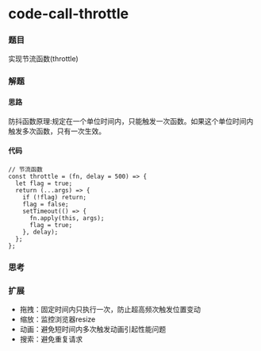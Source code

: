 # code-call-throttle

### 题目

实现节流函数(throttle)



### 解题

#### 思路

防抖函数原理:规定在一个单位时间内，只能触发一次函数。如果这个单位时间内触发多次函数，只有一次生效。

#### 代码

```
// 节流函数
const throttle = (fn, delay = 500) => {
  let flag = true;
  return (...args) => {
    if (!flag) return;
    flag = false;
    setTimeout(() => {
      fn.apply(this, args);
      flag = true;
    }, delay);
  };
};
```



### 思考



### 扩展

- 拖拽：固定时间内只执行一次，防止超高频次触发位置变动
- 缩放：监控浏览器resize
- 动画：避免短时间内多次触发动画引起性能问题
- 搜索：避免重复请求